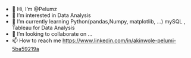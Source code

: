 - 👋 Hi, I’m @Pelumz
- 👀 I’m interested in Data Analysis
- 🌱 I’m currently learning Python(pandas,Numpy, matplotlib, ...) mySQL , Tableau for Data Analysis
- 💞️ I’m looking to collaborate on ...
- 📫 How to reach me https://www.linkedin.com/in/akinwole-pelumi-5ba59219a

<!---
Pelumz/Pelumz is a ✨ special ✨ repository because its `README.md` (this file) appears on your GitHub profile.
You can click the Preview link to take a look at your changes.
--->
